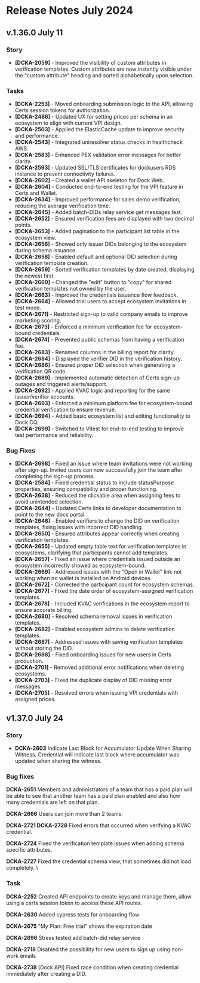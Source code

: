 # Release Notes July 2024

## v.1.36.0 July 11

### Story

* **\[DCKA-2059]** - Improved the visibility of custom attributes in verification templates. Custom attributes are now instantly visible under the "custom attribute" heading and sorted alphabetically upon selection.

### Tasks

* **\[DCKA-2253]** - Moved onboarding submission logic to the API, allowing Certs session tokens for authorization.
* **\[DCKA-2486]** - Updated UX for setting prices per schema in an ecosystem to align with current VPI design.
* **\[DCKA-2503]** - Applied the ElasticCache update to improve security and performance.
* **\[DCKA-2543]** - Integrated uniresolver status checks in healthcheck AWS.
* **\[DCKA-2583]** - Enhanced PEX validation error messages for better clarity.
* **\[DCKA-2593]** - Updated SSL/TLS certificates for dockusers RDS instance to prevent connectivity failures.
* **\[DCKA-2602]** - Created a wallet API skeleton for Dock Web.
* **\[DCKA-2604]** - Conducted end-to-end testing for the VPI feature in Certs and Wallet.
* **\[DCKA-2634]** - Improved performance for sales demo verification, reducing the average verification time.
* **\[DCKA-2645]** - Added batch-DIDs relay service get messages test.
* **\[DCKA-2652]** - Ensured verification fees are displayed with two decimal points.
* **\[DCKA-2653]** - Added pagination to the participant list table in the ecosystem view.
* **\[DCKA-2656]** - Showed only issuer DIDs belonging to the ecosystem during schema issuance.
* **\[DCKA-2658]** - Enabled default and optional DID selection during verification template creation.
* **\[DCKA-2659]** - Sorted verification templates by date created, displaying the newest first.
* **\[DCKA-2660]** - Changed the "edit" button to "copy" for shared verification templates not owned by the user.
* **\[DCKA-2663]** - Improved the credentials issuance flow feedback.
* **\[DCKA-2664]** - Allowed trial users to accept ecosystem invitations in test mode.
* **\[DCKA-2671]** - Restricted sign-up to valid company emails to improve marketing scoring.
* **\[DCKA-2673]** - Enforced a minimum verification fee for ecosystem-bound credentials.
* **\[DCKA-2674]** - Prevented public schemas from having a verification fee.
* **\[DCKA-2683]** - Renamed columns in the billing report for clarity.
* **\[DCKA-2684]** - Displayed the verifier DID in the verification history.
* **\[DCKA-2686]** - Ensured proper DID selection when generating a verification QR code.
* **\[DCKA-2689]** - Implemented automatic detection of Certs sign-up outages and triggered alerts/support.
* **\[DCKA-2692]** - Applied KVAC logic and reporting for the same issuer/verifier accounts.
* **\[DCKA-2693]** - Enforced a minimum platform fee for ecosystem-bound credential verification to ensure revenue.
* **\[DCKA-2694]** - Added basic ecosystem list and editing functionality to Dock CQ.
* **\[DCKA-2699]** - Switched to Vitest for end-to-end testing to improve test performance and reliability.

### Bug Fixes

* **\[DCKA-2698]** - Fixed an issue where team invitations were not working after sign-up. Invited users can now successfully join the team after completing the sign-up process.
* **\[DCKA-2584]** - Fixed credential status to include statusPurpose properties, ensuring compatibility and proper functioning.
* **\[DCKA-2638]** - Reduced the clickable area when assigning fees to avoid unintended selection.
* **\[DCKA-2644]** - Updated Certs links to developer documentation to point to the new docs portal.
* **\[DCKA-2646]** - Enabled verifiers to change the DID on verification templates, fixing issues with incorrect DID handling.
* **\[DCKA-2650]** - Ensured attributes appear correctly when creating verification templates.
* **\[DCKA-2655]** - Updated empty table text for verification templates in ecosystems, clarifying that participants cannot add templates.
* **\[DCKA-2657]** - Fixed an issue where credentials issued outside an ecosystem incorrectly showed as ecosystem-bound.
* **\[DCKA-2669]** - Addressed issues with the "Open in Wallet" link not working when no wallet is installed on Android devices.
* **\[DCKA-2672]** - Corrected the participant count for ecosystem schemas.
* **\[DCKA-2677]** - Fixed the date order of ecosystem-assigned verification templates.
* **\[DCKA-2678]** - Included KVAC verifications in the ecosystem report to ensure accurate billing.
* **\[DCKA-2680]** - Resolved schema removal issues in verification templates.
* **\[DCKA-2682]** - Enabled ecosystem admins to delete verification templates.
* **\[DCKA-2687]** - Addressed issues with saving verification templates without storing the DID.
* **\[DCKA-2688]** - Fixed onboarding issues for new users in Certs production.
* **\[DCKA-2701]** - Removed additional error notifications when deleting ecosystems.
* **\[DCKA-2703]** - Fixed the duplicate display of DID missing error messages.
* **\[DCKA-2705]** - Resolved errors when issuing VPI credentials with assigned prices.

## v1.37.0 July 24

### Story

* **DCKA-2603** Indicate Last Block for Accumulator Update When Sharing Witness. Credential will indicate last block where accumulator was updated when sharing the witness.

### Bug fixes

**DCKA-2651** Members and administrators of a team that has a paid plan will  be able to see that another team has a paid plan enabled and also how many credentials are left on that plan.

**DCKA-2666** Users can join more than 2 teams.

**DCKA-2721 DCKA-2728** Fixed errors that occurred when verifying a KVAC credential.

**DCKA-2724** Fixed the verification template issues when adding schema specific attributes.

**DCKA-2727** Fixed the credential schema view, that sometimes did not load completely. \


### Task

**DCKA-2252** Created API endpoints to create keys and manage them, allow using a certs session token to access these API routes.

**DCKA-2630** Added cypress tests for onboarding flow

**DCKA-2675** "My Plan: Free trial" shows the expiration date

**DCKA-2696** Stress tested add batch-did relay service&#x20;

**DCKA-2718** Disabled the possibility for new users to sign up using non-work emails

**DCKA-2738** \[Dock API] Fixed race condition when creating credential immediately after creating a DID.

